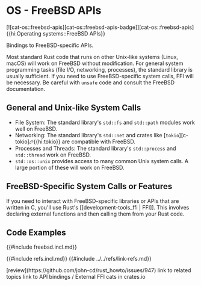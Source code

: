 # OS - FreeBSD APIs

[![cat-os::freebsd-apis][cat-os::freebsd-apis-badge]][cat-os::freebsd-apis]{{hi:Operating systems::FreeBSD APIs}}

Bindings to FreeBSD-specific APIs.

Most standard Rust code that runs on other Unix-like systems (Linux, macOS) will work on FreeBSD without modification. For general system programming tasks (file I/O, networking, processes), the standard library is usually sufficient. If you need to use FreeBSD-specific system calls, FFI will be necessary. Be careful with `unsafe` code and consult the FreeBSD documentation.

## General and Unix-like System Calls

- File System: The standard library's `std::fs` and `std::path` modules work well on FreeBSD.
- Networking: The standard library's `std::net` and crates like [`tokio`][c-tokio]⮳{{hi:tokio}} are compatible with FreeBSD.
- Processes and Threads: The standard library's `std::process` and `std::thread` work on FreeBSD.
- `std::os::unix` provides access to many common Unix system calls. A large portion of these will work on FreeBSD.

## FreeBSD-Specific System Calls or Features

If you need to interact with FreeBSD-specific libraries or APIs that are written in C, you'll use Rust's [[development-tools_ffi | FFI]]. This involves declaring external functions and then calling them from your Rust code.

## Code Examples

{{#include freebsd.incl.md}}

{{#include refs.incl.md}}
{{#include ../../refs/link-refs.md}}

<div class="hidden">
[review](https://github.com/john-cd/rust_howto/issues/947)
link to related topics
link to API bindings / External FFI cats in crates.io
</div>
